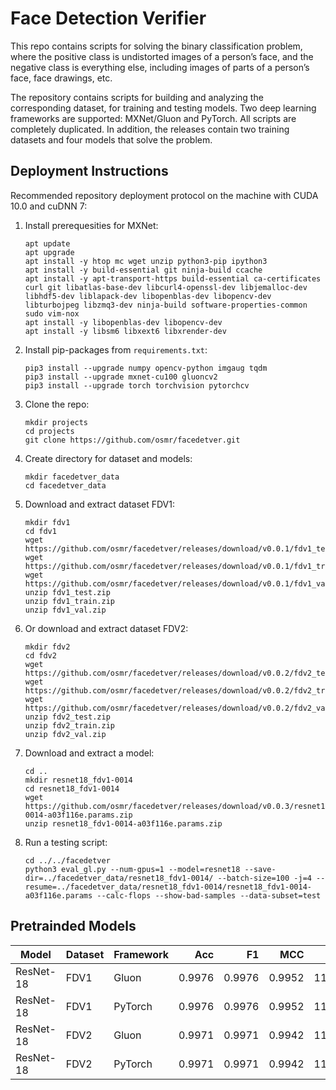 # Face Detection Verifier
This repo contains scripts for solving the binary classification problem, where the positive class is undistorted images
of a person’s face, and the negative class is everything else, including images of parts of a person’s face, face
drawings, etc.  

The repository contains scripts for building and analyzing the corresponding dataset, for training and testing models.
Two deep learning frameworks are supported: MXNet/Gluon and PyTorch. All scripts are completely duplicated.
In addition, the releases contain two training datasets and four models that solve the problem.

## Deployment Instructions 
Recommended repository deployment protocol on the machine with CUDA 10.0 and cuDNN 7:
1. Install prerequesities for MXNet:
    ```
    apt update
    apt upgrade
    apt install -y htop mc wget unzip python3-pip ipython3
    apt install -y build-essential git ninja-build ccache
    apt install -y apt-transport-https build-essential ca-certificates curl git libatlas-base-dev libcurl4-openssl-dev libjemalloc-dev libhdf5-dev liblapack-dev libopenblas-dev libopencv-dev libturbojpeg libzmq3-dev ninja-build software-properties-common sudo vim-nox
    apt install -y libopenblas-dev libopencv-dev
    apt install -y libsm6 libxext6 libxrender-dev
    ```
2. Install pip-packages from `requirements.txt`: 
    ```
    pip3 install --upgrade numpy opencv-python imgaug tqdm
    pip3 install --upgrade mxnet-cu100 gluoncv2
    pip3 install --upgrade torch torchvision pytorchcv
    ```
3. Clone the repo:
    ```
    mkdir projects
    cd projects
    git clone https://github.com/osmr/facedetver.git
    ```
4. Create directory for dataset and models:
    ```
    mkdir facedetver_data
    cd facedetver_data
    ```
5. Download and extract dataset FDV1:
    ```
    mkdir fdv1
    cd fdv1
    wget https://github.com/osmr/facedetver/releases/download/v0.0.1/fdv1_test.zip
    wget https://github.com/osmr/facedetver/releases/download/v0.0.1/fdv1_train.zip
    wget https://github.com/osmr/facedetver/releases/download/v0.0.1/fdv1_val.zip
    unzip fdv1_test.zip
    unzip fdv1_train.zip
    unzip fdv1_val.zip
    ```
6. Or download and extract dataset FDV2:
    ```
    mkdir fdv2
    cd fdv2
    wget https://github.com/osmr/facedetver/releases/download/v0.0.2/fdv2_test.zip
    wget https://github.com/osmr/facedetver/releases/download/v0.0.2/fdv2_train.zip
    wget https://github.com/osmr/facedetver/releases/download/v0.0.2/fdv2_val.zip
    unzip fdv2_test.zip
    unzip fdv2_train.zip
    unzip fdv2_val.zip
    ```
7. Download and extract a model:
    ```
    cd ..
    mkdir resnet18_fdv1-0014
    cd resnet18_fdv1-0014
    wget https://github.com/osmr/facedetver/releases/download/v0.0.3/resnet18_fdv1-0014-a03f116e.params.zip
    unzip resnet18_fdv1-0014-a03f116e.params.zip
    ```
8. Run a testing script:
    ```
    cd ../../facedetver
    python3 eval_gl.py --num-gpus=1 --model=resnet18 --save-dir=../facedetver_data/resnet18_fdv1-0014/ --batch-size=100 -j=4 --resume=../facedetver_data/resnet18_fdv1-0014/resnet18_fdv1-0014-a03f116e.params --calc-flops --show-bad-samples --data-subset=test
    ```

## Pretrainded Models  

| Model | Dataset | Framework | Acc | F1 | MCC | Params | FLOPs/2 | Remarks |
| --- | --- | --- | ---: | ---: | ---: | ---: | ---: | --- |
| ResNet-18 | FDV1 | Gluon | 0.9976 | 0.9976 | 0.9952 | 11,177,538 | 1819.90M | Training ([log](https://github.com/osmr/facedetver/releases/download/v0.0.3/resnet18_fdv1-0014-a03f116e.params.log)) |
| ResNet-18 | FDV1 | PyTorch | 0.9976 | 0.9976 | 0.9952 | 11,177,538 | 1819.90M | Training ([log](https://github.com/osmr/facedetver/releases/download/v0.0.3/resnet18_fdv1-0011-85475034.pth.log)) |
| ResNet-18 | FDV2 | Gluon | 0.9971 | 0.9971 | 0.9942 | 11,177,538 | 1819.90M | Training ([log](https://github.com/osmr/facedetver/releases/download/v0.0.3/resnet18_fdv2-0011-391f0c7e.params.log)) |
| ResNet-18 | FDV2 | PyTorch | 0.9971 | 0.9971 | 0.9942 | 11,177,538 | 1819.90M | Training ([log](https://github.com/osmr/facedetver/releases/download/v0.0.3/resnet18_fdv2-0009-e1a3e6f2.pth.log)) |

